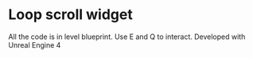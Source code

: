 # Loop scroll widget
All the code is in level blueprint. Use E and Q to interact.
Developed with Unreal Engine 4
